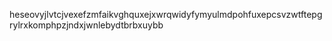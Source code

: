 heseovyjlvtcjvexefzmfaikvghquxejxwrqwidyfymyulmdpohfuxepcsvzwtftepgrylrxkomphpzjndxjwnlebydtbrbxuybb